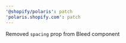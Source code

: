 ```yaml
---
'@shopify/polaris': patch
'polaris.shopify.com': patch
---
```


Removed `spacing` prop from Bleed component
